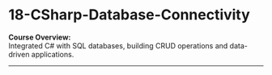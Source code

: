 ﻿# 18-CSharp-Database-Connectivity

**Course Overview:**  
Integrated C# with SQL databases, building CRUD operations and data-driven applications.  

---
